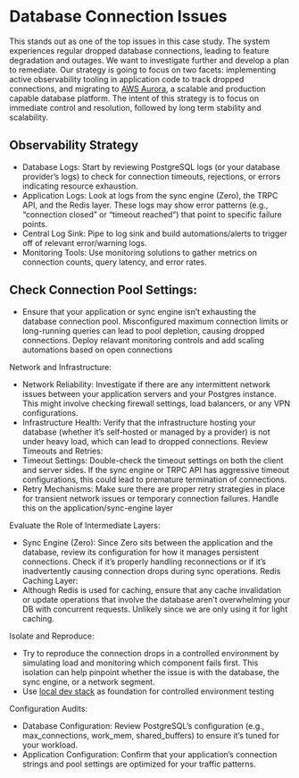 # Database Connection Issues

This stands out as one of the top issues in this case study. The system experiences regular dropped database connections, leading to feature degradation and outages. We want to investigate further and develop a plan to remediate. Our strategy is going to focus on two facets: implementing active observability tooling in application code to track dropped connections, and migrating to [AWS Aurora](https://aws.amazon.com/rds/aurora/), a scalable and production capable database platform. The intent of this strategy is to focus on immediate control and resolution, followed by long term stability and scalability.

## Observability Strategy
- Database Logs: Start by reviewing PostgreSQL logs (or your database provider’s logs) to check for connection timeouts, rejections, or errors indicating resource exhaustion.
- Application Logs: Look at logs from the sync engine (Zero), the TRPC API, and the Redis layer. These logs may show error patterns (e.g., “connection closed” or “timeout reached”) that point to specific failure points.
- Central Log Sink: Pipe to log sink and build automations/alerts to trigger off of relevant error/warning logs.
- Monitoring Tools: Use monitoring solutions to gather metrics on connection counts, query latency, and error rates.

## Check Connection Pool Settings:
- Ensure that your application or sync engine isn’t exhausting the database connection pool. Misconfigured maximum connection limits or long-running queries can lead to pool depletion, causing dropped connections. Deploy relavant monitoring controls and add scaling automations based on open connections

Network and Infrastructure:
- Network Reliability: Investigate if there are any intermittent network issues between your application servers and your Postgres instance. This might involve checking firewall settings, load balancers, or any VPN configurations.
- Infrastructure Health: Verify that the infrastructure hosting your database (whether it’s self‑hosted or managed by a provider) is not under heavy load, which can lead to dropped connections.
Review Timeouts and Retries:
- Timeout Settings: Double-check the timeout settings on both the client and server sides. If the sync engine or TRPC API has aggressive timeout configurations, this could lead to premature termination of connections.
- Retry Mechanisms: Make sure there are proper retry strategies in place for transient network issues or temporary connection failures. Handle this on the application/sync-engine layer

Evaluate the Role of Intermediate Layers:
- Sync Engine (Zero): Since Zero sits between the application and the database, review its configuration for how it manages persistent connections. Check if it’s properly handling reconnections or if it’s inadvertently causing connection drops during sync operations.
Redis Caching Layer: 
- Although Redis is used for caching, ensure that any cache invalidation or update operations that involve the database aren’t overwhelming your DB with concurrent requests. Unlikely since we are only using it for light caching.

Isolate and Reproduce:
- Try to reproduce the connection drops in a controlled environment by simulating load and monitoring which component fails first. This isolation can help pinpoint whether the issue is with the database, the sync engine, or a network segment.
- Use [local dev stack](./local-dev-stack.md) as foundation for controlled environment testing

Configuration Audits:
- Database Configuration: Review PostgreSQL’s configuration (e.g., max_connections, work_mem, shared_buffers) to ensure it’s tuned for your workload.
- Application Configuration: Confirm that your application’s connection strings and pool settings are optimized for your traffic patterns.